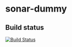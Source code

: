 # sonar-dummy 
##
## Build status

[![Build Status](https://api.travis-ci.com/SonarSource/sonar-dummy.svg)](https://travis-ci.com/SonarSource/sonar-dummy)
